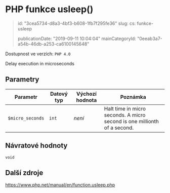 PHP funkce usleep()
===================

> id: "3cea5734-d8a3-4bf3-b608-1fb7f295fe36"
> slug:
> 	cs: funkce-usleep
>
> publicationDate: "2019-09-11 10:04:04"
> mainCategoryId: "0eeab3a7-a54b-46db-a253-ca6100145648"

Dostupnost ve verzích: `PHP 4.0`

Delay execution in microseconds


Parametry
--------------

| Parametr | Datový typ | Výchozí hodnota | Poznámka |
|-----|-----|-----|-----|
| `$micro_seconds` | `int` | *není* | Halt time in micro seconds. A micro second is one millionth of a second. |


Návratové hodnoty
----------------

`void`



Další zdroje
------------

https://www.php.net/manual/en/function.usleep.php
